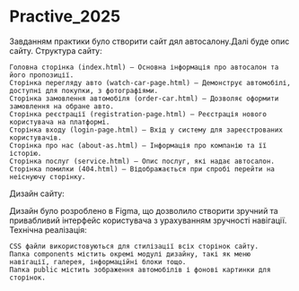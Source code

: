 # Practive_2025
Завданням практики було створити сайт дял автосалону.Далі буде опис сайту.
Структура сайту:

    Головна сторінка (index.html) – Основна інформація про автосалон та його пропозиції.
    Сторінка перегляду авто (watch-car-page.html) – Демонструє автомобілі, доступні для покупки, з фотографіями.
    Сторінка замовлення автомобіля (order-car.html) – Дозволяє оформити замовлення на обране авто.
    Сторінка реєстрації (registration-page.html) – Реєстрація нового користувача на платформі.
    Сторінка входу (login-page.html) – Вхід у систему для зареєстрованих користувачів.
    Сторінка про нас (about-as.html) – Інформація про компанію та її історію.
    Сторінка послуг (service.html) – Опис послуг, які надає автосалон.
    Сторінка помилки (404.html) – Відображається при спробі перейти на неіснуючу сторінку.

Дизайн сайту:

Дизайн було розроблено в Figma, що дозволило створити зручний та привабливий інтерфейс користувача з урахуванням зручності навігації.
Технічна реалізація:

    CSS файли використовуються для стилізації всіх сторінок сайту.
    Папка components містить окремі модулі дизайну, такі як меню навігації, галерея, інформаційні блоки тощо.
    Папка public містить зображення автомобілів і фонові картинки для сторінок.

